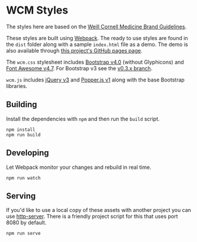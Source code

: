 # WCM Styles

The styles here are based on the [Weill Cornell Medicine Brand Guidelines](https://brand.weill.cornell.edu/).

These styles are built using [Webpack](https://webpack.js.org/). The ready to use styles are
found in the `dist` folder along with a sample `index.html` file as a demo. The demo is also
available through [this project's GitHub pages page](https://wcmc-its.github.io/wcm-styles/).

The `wcm.css` stylesheet includes [Bootstrap v4.0](http://getbootstrap.com/docs/4.0/)
(without Glyphicons) and [Font Awesome v4.7](http://fontawesome.io). For Bootstrap v3 see the [v0.3.x branch](../../tree/v0.3.x).

`wcm.js` includes [jQuery v3](https://jquery.com/) and [Popper.js v1](https://popper.js.org/)
along with the base Bootstrap libraries.

## Building

Install the dependencies with `npm` and then run the `build` script.

```
npm install
npm run build
```

## Developing

Let Webpack monitor your changes and rebuild in real time.

```
npm run watch
```

## Serving

If you'd like to use a local copy of these assets with another project you can use
[http-server](https://www.npmjs.com/package/http-server). There is a friendly project script
for this that uses port 8080 by default.

```
npm run serve
```
